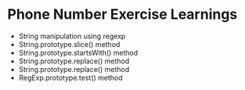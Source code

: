 # Phone Number Exercise Learnings

- String manipulation using regexp
- String.prototype.slice() method
- String.prototype.startsWith() method
- String.prototype.replace() method
- String.prototype.replace() method
- RegExp.prototype.test() method
